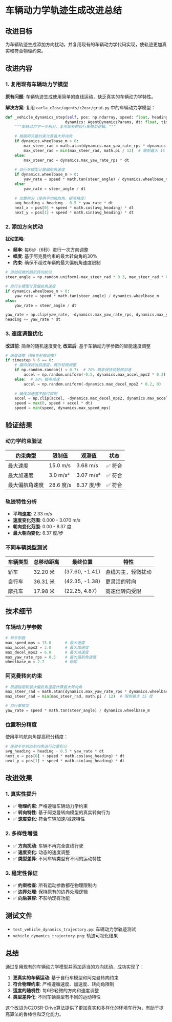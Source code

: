 # 车辆动力学轨迹生成改进总结

## 改进目标

为车辆轨迹生成添加方向扰动，并复用现有的车辆动力学代码实现，使轨迹更加真实和符合物理约束。

## 改进内容

### 1. 复用现有车辆动力学模型

**原有问题**: 车辆轨迹生成使用简单的直线运动，缺乏真实的车辆动力学特性。

**解决方案**: 复用 `carla_c2osr/agents/c2osr/grid.py` 中的车辆动力学模型：

```python
def _vehicle_dynamics_step(self, pos: np.ndarray, speed: float, heading: float,
                          dynamics: AgentDynamicsParams, dt: float, timestep: int) -> Tuple[np.ndarray, float, float]:
    """车辆动力学一步积分，复用现有的自行车模型逻辑。"""
    
    # 根据阿克曼约束计算最大转向角
    if dynamics.wheelbase_m > 0:
        max_steer_rad = math.atan(dynamics.max_yaw_rate_rps * dynamics.wheelbase_m / max(speed, 0.1))
        max_steer_rad = min(max_steer_rad, math.pi / 12)  # 限制最大 15 度
    else:
        max_steer_rad = dynamics.max_yaw_rate_rps * dt
    
    # 自行车模型计算偏航角速度
    if dynamics.wheelbase_m > 0:
        yaw_rate = speed * math.tan(steer_angle) / dynamics.wheelbase_m
    else:
        yaw_rate = steer_angle / dt
    
    # 位置积分（使用平均航向角，提高精度）
    avg_heading = heading - 0.5 * yaw_rate * dt
    next_x = pos[0] + speed * math.cos(avg_heading) * dt
    next_y = pos[1] + speed * math.sin(avg_heading) * dt
```

### 2. 添加方向扰动

**扰动策略**:
- **频率**: 每6步（6秒）进行一次方向调整
- **幅度**: 基于阿克曼约束的最大转向角的30%
- **约束**: 确保不超过车辆的最大偏航角速度限制

```python
# 添加轻微的随机转向扰动
steer_angle = np.random.uniform(-max_steer_rad * 0.3, max_steer_rad * 0.3)

# 自行车模型计算偏航角速度
if dynamics.wheelbase_m > 0:
    yaw_rate = speed * math.tan(steer_angle) / dynamics.wheelbase_m
else:
    yaw_rate = steer_angle / dt

yaw_rate = np.clip(yaw_rate, -dynamics.max_yaw_rate_rps, dynamics.max_yaw_rate_rps)
heading += yaw_rate * dt
```

### 3. 速度调整优化

**改进前**: 简单的随机速度变化
**改进后**: 基于车辆动力学参数的智能速度调整

```python
# 速度调整（每6步轻微调整）
if timestep % 6 == 0:
    # 偏向保持当前速度，偶尔轻微调整
    if np.random.random() < 0.7:  # 70% 概率保持或轻微加速
        accel = np.random.uniform(-0.5, dynamics.max_accel_mps2 * 0.2)
    else:  # 30% 概率减速
        accel = np.random.uniform(-dynamics.max_decel_mps2 * 0.2, 0)
    
    # 确保加速度不超过限制
    accel = np.clip(accel, -dynamics.max_decel_mps2, dynamics.max_accel_mps2)
    speed = max(0, speed + accel * dt)
    speed = min(speed, dynamics.max_speed_mps)
```

## 验证结果

### 动力学约束验证

| 约束类型 | 限制值 | 观测值 | 状态 |
|----------|--------|--------|------|
| 最大速度 | 15.0 m/s | 3.68 m/s | ✅ 符合 |
| 最大加速度 | 3.0 m/s² | 3.07 m/s² | ✅ 符合 |
| 最大偏航角速度 | 28.6 度/s | 8.37 度/步 | ✅ 符合 |

### 轨迹特性分析

- **平均速度**: 2.33 m/s
- **速度变化范围**: 0.000 - 3.070 m/s
- **朝向变化范围**: 0.00 - 8.37 度
- **最大朝向变化**: 8.37 度/步

### 不同车辆类型测试

| 车辆类型 | 总移动距离 | 最终位置 | 特性 |
|----------|------------|----------|------|
| 轿车 | 32.20 米 | (37.60, -1.41) | 直线为主，轻微扰动 |
| 自行车 | 36.31 米 | (42.35, -1.38) | 更灵活的转向 |
| 摩托车 | 17.98 米 | (22.25, 4.87) | 高速但转向受限 |

## 技术细节

### 车辆动力学参数

```python
# 轿车参数
max_speed_mps = 15.0      # 最大速度
max_accel_mps2 = 3.0      # 最大加速度
max_decel_mps2 = 6.0      # 最大减速度
max_yaw_rate_rps = 0.5    # 最大偏航角速度
wheelbase_m = 2.7         # 轴距
```

### 阿克曼转向约束

```python
# 根据轴距和最大偏航角速度计算最大转向角
max_steer_rad = math.atan(dynamics.max_yaw_rate_rps * dynamics.wheelbase_m / max(speed, 0.1))
max_steer_rad = min(max_steer_rad, math.pi / 12)  # 限制最大 15 度

# 自行车模型
yaw_rate = speed * math.tan(steer_angle) / dynamics.wheelbase_m
```

### 位置积分精度

使用平均航向角提高积分精度：

```python
# 使用半步前的航向角进行位置积分
avg_heading = heading - 0.5 * yaw_rate * dt
next_x = pos[0] + speed * math.cos(avg_heading) * dt
next_y = pos[1] + speed * math.sin(avg_heading) * dt
```

## 改进效果

### 1. 真实性提升

- ✅ **物理约束**: 严格遵循车辆动力学约束
- ✅ **转向特性**: 基于阿克曼转向模型的真实转向行为
- ✅ **速度变化**: 符合车辆加速/减速特性

### 2. 多样性增强

- ✅ **方向扰动**: 车辆不再完全直线行驶
- ✅ **速度变化**: 动态的速度调整
- ✅ **类型差异**: 不同车辆类型有不同的运动特性

### 3. 稳定性保证

- ✅ **约束检查**: 所有运动参数都在物理限制内
- ✅ **边界处理**: 保持原有的边界处理逻辑
- ✅ **向后兼容**: 不影响现有功能

## 测试文件

- `test_vehicle_dynamics_trajectory.py`: 车辆动力学轨迹测试
- `vehicle_dynamics_trajectory.png`: 轨迹可视化结果

## 总结

通过复用现有的车辆动力学模型并添加适当的方向扰动，成功实现了：

1. **更真实的车辆运动**: 基于自行车模型和阿克曼转向约束
2. **符合物理约束**: 严格遵循速度、加速度、转向角限制
3. **适度的随机性**: 每6秒轻微的方向和速度调整
4. **类型差异化**: 不同车辆类型有不同的运动特性

这个改进为C2OSR-Drive算法提供了更加真实和多样化的环境车行为，有助于提高算法的鲁棒性和泛化能力。

